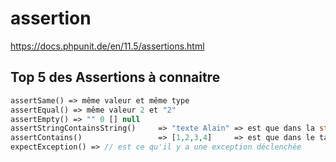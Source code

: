 # assertion 

<https://docs.phpunit.de/en/11.5/assertions.html>

## Top 5 des Assertions à connaitre 

```php
assertSame() => même valeur et même type 
assertEqual() => même valeur 2 et "2"
assertEmpty() => "" 0 [] null 
assertStringContainsString()     => "texte Alain" => est que dans la string il y a le mot Alain
assertContains()                 => [1,2,3,4]     => est que dans le tableu il y a la valeur 3 
expectException() => // est ce qu'il y a une exception déclenchée
```

